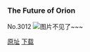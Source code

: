 ### The Future of Orion
No.3012
![图片不见了~~~](https://imgs.xkcd.com/comics/the_future_of_orion.png)

[原址](https://xkcd.com//3012) [下载](https://imgs.xkcd.com/comics/the_future_of_orion.png)

